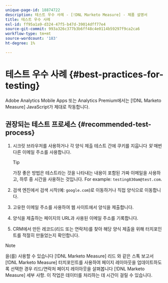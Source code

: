 ```yaml
---
unique-page-id: 18874722
description: 테스트 우수 사례 - [!DNL Marketo Measure] - 제품 설명서
title: 테스트 우수 사례
exl-id: ff95a1a9-d324-47f5-b47d-39014dff77e4
source-git-commit: 993a326c377b3b6ff48c4e0114b59297f9ca2ca6
workflow-type: tm+mt
source-wordcount: '183'
ht-degree: 1%

---
```


# 테스트 우수 사례 {#best-practices-for-testing}

Adobe Analytics Mobile Apps 또는 Analytics Premium에서는 [!DNL Marketo Measure] JavaScript가 제대로 작동합니다.

## 권장되는 테스트 프로세스 {#recommended-test-process}

1. 시크릿 브라우저를 사용하거나 각 양식 제출 테스트 간에 쿠키를 지웁니다 _및_ 매번 다른 이메일 주소를 사용합니다.

   >[!TIP]
   >
   >가장 좋은 방법은 테스트라는 것을 나타내는 내용이 포함된 가짜 이메일을 사용하고, 하루 중 시간을 사용하는 것입니다. For example: `testing830am@test.com`.

1. 검색 엔진에서 검색 시작(예: `google.com`)로 이동하거나 직접 양식으로 이동합니다.

1. 고유한 이메일 주소를 사용하여 웹 사이트에서 양식을 제출합니다.

1. 양식을 제출하는 페이지의 URL과 사용된 이메일 주소를 기록합니다.

1. CRM에서 만든 레코드(리드 또는 연락처)를 찾아 해당 양식 제출을 위해 터치포인트를 적절히 만들었는지 확인합니다.

>[!NOTE]
>
>을(를) 사용할 수 있습니다 [!DNL Marketo Measure] 리드 와 같은 스톡 보고서 [!DNL Marketo Measure] 터치포인트를 사용하여 페이지 레이아웃을 업데이트하도록 선택한 경우 리드/연락처 페이지 레이아웃을 살펴봅니다 [!DNL Marketo Measure] 세부 사항. 이 작업은 데이터를 처리하는 데 시간이 걸릴 수 있습니다.

